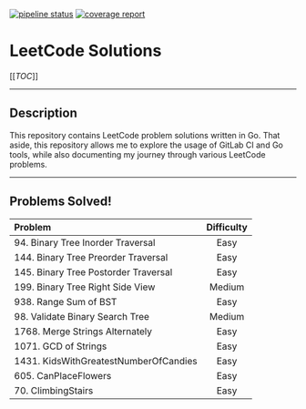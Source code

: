 [![pipeline status](https://gitlab.com/euchangxian/leetcode/badges/main/pipeline.svg)](https://gitlab.com/euchangxian/leetcode/-/commits/main)
[![coverage report](https://gitlab.com/euchangxian/leetcode/badges/main/coverage.svg)](https://gitlab.com/euchangxian/leetcode/-/commits/main)

# LeetCode Solutions

[[_TOC_]]

___
## Description
This repository contains LeetCode problem solutions written in Go. That aside, this repository allows me to explore the usage
of GitLab CI and Go tools, while also documenting my journey through various LeetCode problems.

---
## Problems Solved!


|               Problem                 |   Difficulty   |
| :------------------------------------ | :------------: |
| 94. Binary Tree Inorder Traversal     |     Easy       |
| 144. Binary Tree Preorder Traversal   |     Easy       |
| 145. Binary Tree Postorder Traversal  |     Easy       |
| 199. Binary Tree Right Side View      |     Medium     |
| 938. Range Sum of BST                 |     Easy       |
| 98. Validate Binary Search Tree       |     Medium     |
| 1768. Merge Strings Alternately       |     Easy       |
| 1071. GCD of Strings                  |     Easy       |
| 1431. KidsWithGreatestNumberOfCandies |     Easy       |
| 605. CanPlaceFlowers                  |     Easy       |
| 70. ClimbingStairs                    |     Easy       |
